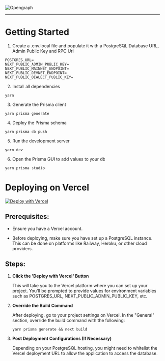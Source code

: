![Opengraph](https://user-images.githubusercontent.com/61944452/162560018-f7397679-60b7-437e-8260-26f44502381c.png)

---

# Getting Started

1. Create a .env.local file and populate it with a PostgreSQL Database URL, Admin Public Key and RPC Url

```
POSTGRES_URL=
NEXT_PUBLIC_ADMIN_PUBLIC_KEY=
NEXT_PUBLIC_MAINNET_ENDPOINT=
NEXT_PUBLIC_DEVNET_ENDPOINT=
NEXT_PUBLIC_DIALECT_PUBLIC_KEY=
```

2. Install all dependencies

```
yarn
```

3. Generate the Prisma client

```
yarn prisma generate
```

4. Deploy the Prisma schema

```
yarn prisma db push
```

5. Run the development server

```
yarn dev
```

6. Open the Prisma GUI to add values to your db

```
yarn prisma studio
```

# Deploying on Vercel

[![Deploy with Vercel](https://vercel.com/button)](https://vercel.com/new/clone?repository-url=https%3A%2F%2Fgithub.com%2FWordcel%2Fwordcel-oss-dapp-ui&env=NEXT_PUBLIC_ADMIN_PUBLIC_KEY,NEXT_PUBLIC_DIALECT_PUBLIC_KEY,NEXT_PUBLIC_MAINNET_ENDPOINT,NEXT_PUBLIC_DEVNET_ENDPOINT&stores=%5B%7B"type"%3A"postgres"%7D%5D)

## Prerequisites:

- Ensure you have a Vercel account.

- Before deploying, make sure you have set up a PostgreSQL instance. This can be done on platforms like Railway, Heroku, or other cloud providers.

## Steps:

1. **Click the 'Deploy with Vercel' Button**

   This will take you to the Vercel platform where you can set up your project. You'll be prompted to provide values for environment variables such as POSTGRES_URL, NEXT_PUBLIC_ADMIN_PUBLIC_KEY, etc.

2. **Override the Build Command**

   After deploying, go to your project settings on Vercel. In the "General" section, override the build command with the following:

   ```
   yarn prisma generate && next build
   ```

3. **Post Deployment Configurations (If Necessary)**

   Depending on your PostgreSQL hosting, you might need to whitelist the Vercel deployment URL to allow the application to access the database.
